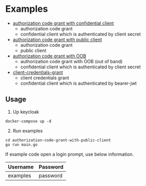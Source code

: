 # Examples

- [authorization code grant with confidential client](./authorization-code-grant-with-confidential-client)
  - authorization code grant
  - confidential client which is authenticated by client secret
- [authorization code grant with public client](./authorization-code-grant-with-public-client)
  - authorization code grant
  - public client
- [authorization code grant with OOB](./authorization-code-grant-with-oob)
  - authorization code grant with OOB (out of band)
  - confidential client which is authenticated by client secret
- [client-credentials-grant](./client-credentials-grant)
  - client credentials grant
  - confidential client which is authenticated by bearer-jwt


## Usage

1. Up keycloak

```
docker-compose up -d
```

2. Run examples

```
cd authorization-code-grant-with-public-client
go run main.go
```

If example code open a login prompt, use below information.

| Username | Password |
| -- | -- |
| examples | password |
